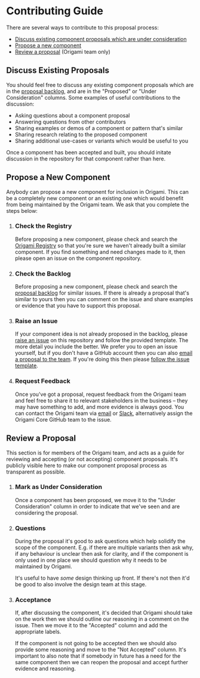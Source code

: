 
# Contributing Guide

There are several ways to contribute to this proposal process:

  - [Discuss existing component proposals which are under consideration](#discuss-existing-proposals)
  - [Propose a new component](#propose-a-new-component)
  - [Review a proposal](#review-a-proposal) (Origami team only)


## Discuss Existing Proposals

You should feel free to discuss any existing component proposals which are in the [proposal backlog], and are in the "Proposed" or "Under Consideration" columns. Some examples of useful contributions to the discussion:

  - Asking questions about a component proposal
  - Answering questions from other contributors
  - Sharing examples or demos of a component or pattern that's similar
  - Sharing research relating to the proposed component
  - Sharing additional use-cases or variants which would be useful to you

Once a component has been accepted and built, you should initate discussion in the repository for that component rather than here.


## Propose a New Component

Anybody can propose a new component for inclusion in Origami. This can be a completely new component or an existing one which would benefit from being maintained by the Origami team. We ask that you complete the steps below:

  1. ### Check the Registry

     Before proposing a new component, please check and search the [Origami Registry] so that you're sure we haven't already built a similar component. If you find something and need changes made to it, then please open an issue on the component repository.

  2. ### Check the Backlog

     Before proposing a new component, please check and search the [proposal backlog] for similar issues. If there is already a proposal that's similar to yours then you can comment on the issue and share examples or evidence that you have to support this proposal.

  3. ### Raise an Issue

     If your component idea is not already proposed in the backlog, please [raise an issue] on this repository and follow the provided template. The more detail you include the better. We prefer you to open an issue yourself, but if you don't have a GitHub account then you can also [email a proposal to the team](mailto:origami.support@ft.com?subject=Component%20Proposal). If you're doing this then please [follow the issue template][issue template].

  4. ### Request Feedback

     Once you've got a proposal, request feedback from the Origami team and feel free to share it to relevant stakeholders in the business – they may have something to add, and more evidence is always good. You can contact the Origami team via [email](mailto:origami.support@ft.com?subject=Component%20Proposal) or [Slack], alternatively assign the Origami Core GitHub team to the issue.


## Review a Proposal

This section is for members of the Origami team, and acts as a guide for reviewing and accepting (or not accepting) component proposals. It's publicly visible here to make our component proposal process as transparent as possible.

  1. ### Mark as Under Consideration

     Once a component has been proposed, we move it to the "Under Consideration" column in order to indicate that we've seen and are considering the proposal.

  2. ### Questions

     During the proposal it's good to ask questions which help solidify the scope of the component. E.g. if there are multiple variants then ask why, if any behaviour is unclear then ask for clarity, and if the component is only used in one place we should question why it needs to be maintained by Origami.

     It's useful to have _some_ design thinking up front. If there's not then it'd be good to also involve the design team at this stage.

  3. ### Acceptance

     If, after discussing the component, it's decided that Origami should take on the work then we should outline our reasoning in a comment on the issue. Then we move it to the "Accepted" column and add the appropriate labels.

	 If the component is not going to be accepted then we should also provide some reasoning and move to the "Not Accepted" column. It's important to also note that if somebody in future has a need for the same component then we can reopen the proposal and accept further evidence and reasoning.


[issue template]: https://github.com/Financial-Times/origami-proposals/blob/master/.github/ISSUE_TEMPLATE.md
[origami registry]: https://registry.origami.ft.com/
[proposal backlog]: https://github.com/Financial-Times/origami-proposals/projects/1
[raise an issue]: https://github.com/Financial-Times/origami-proposals/issues/new
[slack]: https://financialtimes.slack.com/messages/ft-origami
